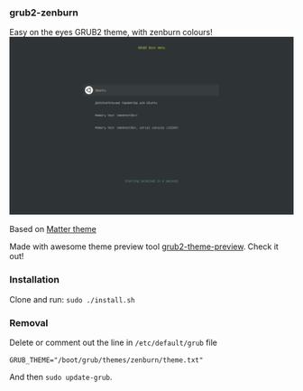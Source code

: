 ### grub2-zenburn ###

Easy on the eyes GRUB2 theme, with zenburn colours!
![zenburn theme preview](demo.png)

Based on [Matter theme][1]

Made with awesome theme preview tool [grub2-theme-preview][2].
Check it out!

### Installation ###

Clone and run: `sudo ./install.sh`

### Removal ###

Delete or comment out the line in `/etc/default/grub` file
```
GRUB_THEME="/boot/grub/themes/zenburn/theme.txt"
```
And then `sudo update-grub`.

[1]: https://github.com/mateosss/matter "Matter theme on Github"
[2]: https://github.com/hartwork/grub2-theme-preview "grub2-theme-preview on Github"